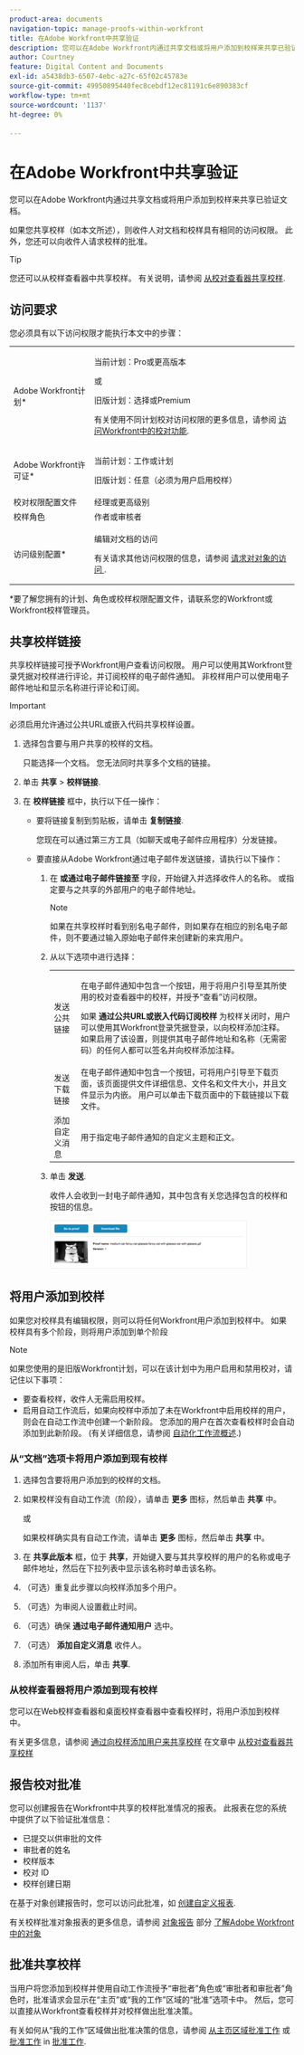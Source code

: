 ```yaml
---
product-area: documents
navigation-topic: manage-proofs-within-workfront
title: 在Adobe Workfront中共享验证
description: 您可以在Adobe Workfront内通过共享文档或将用户添加到校样来共享已验证文档。
author: Courtney
feature: Digital Content and Documents
exl-id: a5438db3-6507-4ebc-a27c-65f02c45783e
source-git-commit: 49950895440fec8cebdf12ec81191c6e890383cf
workflow-type: tm+mt
source-wordcount: '1137'
ht-degree: 0%

---
```


# 在Adobe Workfront中共享验证

您可以在Adobe Workfront内通过共享文档或将用户添加到校样来共享已验证文档。

如果您共享校样（如本文所述），则收件人对文档和校样具有相同的访问权限。 此外，您还可以向收件人请求校样的批准。

>[!TIP]
>
>您还可以从校样查看器中共享校样。 有关说明，请参阅 [从校对查看器共享校样](../../../review-and-approve-work/proofing/reviewing-proofs-within-workfront/review-a-proof/share-a-proof-in-proofing-viewer.md).

## 访问要求

您必须具有以下访问权限才能执行本文中的步骤：

<table style="table-layout:auto"> 
 <col> 
 <col> 
 <tbody> 
  <tr> 
   <td role="rowheader">Adobe Workfront计划*</td> 
   <td> <p>当前计划：Pro或更高版本</p> <p>或</p> <p>旧版计划：选择或Premium</p> <p>有关使用不同计划校对访问权限的更多信息，请参阅 <a href="/help/quicksilver/administration-and-setup/manage-workfront/configure-proofing/access-to-proofing-functionality.md" class="MCXref xref">访问Workfront中的校对功能</a>.</p> </td> 
  </tr> 
  <tr> 
   <td role="rowheader">Adobe Workfront许可证*</td> 
   <td> <p>当前计划：工作或计划</p> <p>旧版计划：任意（必须为用户启用校样）</p> </td> 
  </tr> 
  <tr> 
   <td role="rowheader">校对权限配置文件 </td> 
   <td>经理或更高级别</td> 
  </tr> 
  <tr> 
   <td role="rowheader">校样角色</td> 
   <td>作者或审核者</td> 
  </tr> 
  <tr> 
   <td role="rowheader">访问级别配置*</td> 
   <td> <p>编辑对文档的访问</p> <p>有关请求其他访问权限的信息，请参阅 <a href="../../../workfront-basics/grant-and-request-access-to-objects/request-access.md" class="MCXref xref">请求对对象的访问 </a>.</p> </td> 
  </tr> 
 </tbody> 
</table>

&#42;要了解您拥有的计划、角色或校样权限配置文件，请联系您的Workfront或Workfront校样管理员。

## 共享校样链接

共享校样链接可授予Workfront用户查看访问权限。 用户可以使用其Workfront登录凭据对校样进行评论，并订阅校样的电子邮件通知。 非校样用户可以使用电子邮件地址和显示名称进行评论和订阅。

>[!IMPORTANT]
>
>必须启用允许通过公共URL或嵌入代码共享校样设置。

1. 选择包含要与用户共享的校样的文档。

   只能选择一个文档。 您无法同时共享多个文档的链接。

1. 单击 **共享** > **校样链接**.
1. 在 **校样链接** 框中，执行以下任一操作：

   * 要将链接复制到剪贴板，请单击 **复制链接**.

      您现在可以通过第三方工具（如聊天或电子邮件应用程序）分发链接。

   * 要直接从Adobe Workfront通过电子邮件发送链接，请执行以下操作：

      1. 在 **或通过电子邮件链接至** 字段，开始键入并选择收件人的名称。 或指定要与之共享的外部用户的电子邮件地址。

         >[!NOTE]
         >
         >如果在共享校样时看到别名电子邮件，则如果存在相应的别名电子邮件，则不要通过输入原始电子邮件来创建新的来宾用户。

      1. 从以下选项中进行选择：

         <table style="table-layout:auto">
          <col>
          <col>
          <tbody>
           <tr>
            <td role="rowheader">发送公共链接</td>
            <td><p>在电子邮件通知中包含一个按钮，用于将用户引导至其所使用的校对查看器中的校样，并授予“查看”访问权限。</p><p>如果 <strong>通过公共URL或嵌入代码订阅校样</strong> 为校样关闭时，用户可以使用其Workfront登录凭据登录，以向校样添加注释。 如果启用了该设置，则提供其电子邮件地址和名称（无需密码）的任何人都可以签名并向校样添加注释。</p></td>
           </tr>
           <tr>
            <td role="rowheader">发送下载链接</td>
            <td>在电子邮件通知中包含一个按钮，可将用户引导至下载页面，该页面提供文件详细信息、文件名和文件大小，并且文件显示为内嵌。 用户可以单击下载页面中的下载链接以下载文件。</td>
           </tr>
           <tr>
            <td role="rowheader">添加自定义消息</td>
            <td>用于指定电子邮件通知的自定义主题和正文。</td>
           </tr>
          </tbody>
         </table>

      1. 单击 **发送**.

         收件人会收到一封电子邮件通知，其中包含有关您选择包含的校样和按钮的信息。

         ![](assets/proof-share-email-350x87.png)

## 将用户添加到校样

如果您对校样具有编辑权限，则可以将任何Workfront用户添加到校样中。 如果校样具有多个阶段，则将用户添加到单个阶段

>[!NOTE]
>
>如果您使用的是旧版Workfront计划，可以在该计划中为用户启用和禁用校对，请记住以下事项：
>
>* 要查看校样，收件人无需启用校样。
>* 启用自动工作流后，如果向校样中添加了未在Workfront中启用校样的用户，则会在自动工作流中创建一个新阶段。 您添加的用户在首次查看校样时会自动添加到此新阶段。 (有关详细信息，请参阅 [自动化工作流概述](../../../review-and-approve-work/proofing/proofing-overview/automated-workflow.md).)
>


### 从“文档”选项卡将用户添加到现有校样

1. 选择包含要将用户添加到的校样的文档。
1. 如果校样没有自动工作流（阶段），请单击 **更多** 图标，然后单击 **共享** 中。

   或

   如果校样确实具有自动工作流，请单击 **更多** 图标，然后单击 **共享** 中。

1. 在 **共享此版本** 框，位于 **共享**，开始键入要与其共享校样的用户的名称或电子邮件地址，然后在下拉列表中显示该名称时单击该名称。

1. （可选）重复此步骤以向校样添加多个用户。
1. （可选）为审阅人设置截止时间。
1. （可选）确保 **通过电子邮件通知用户** 选中。
1. （可选） **添加自定义消息** 收件人。
1. 添加所有审阅人后，单击 **共享**.

### 从校样查看器将用户添加到现有校样

您可以在Web校样查看器和桌面校样查看器中查看校样时，将用户添加到校样中。

有关更多信息，请参阅 [通过向校样添加用户来共享校样](../../../review-and-approve-work/proofing/reviewing-proofs-within-workfront/review-a-proof/share-a-proof-in-proofing-viewer.md#sharing-with-individual-users) 在文章中 [从校对查看器共享校样](../../../review-and-approve-work/proofing/reviewing-proofs-within-workfront/review-a-proof/share-a-proof-in-proofing-viewer.md)

## 报告校对批准

您可以创建报告在Workfront中共享的校样批准情况的报表。 此报表在您的系统中提供了以下验证批准信息：

* 已提交以供审批的文件
* 审批者的姓名
* 校样版本
* 校对 ID
* 校样创建日期

在基于对象创建报告时，您可以访问此批准，如 [创建自定义报表](../../../reports-and-dashboards/reports/creating-and-managing-reports/create-custom-report.md).

有关校样批准对象报表的更多信息，请参阅 [对象报告](../../../workfront-basics/navigate-workfront/workfront-navigation/understand-objects.md#reporting-on-objects) 部分 [了解Adobe Workfront中的对象](../../../workfront-basics/navigate-workfront/workfront-navigation/understand-objects.md)

## 批准共享校样

当用户将您添加到校样并使用自动工作流授予“审批者”角色或“审批者和审批者”角色时，批准请求会显示在“主页”或“我的工作”区域的“批准”选项卡中。 然后，您可以直接从Workfront查看校样并对校样做出批准决策。

有关如何从“我的工作”区域做出批准决策的信息，请参阅 [从主页区域批准工作](../../../review-and-approve-work/manage-approvals/approving-work.md#approving-work-from-the-home-area) 或 [批准工作](../../../review-and-approve-work/manage-approvals/approving-work.md#approving-work-from-the-my-work-area) in [批准工作](../../../review-and-approve-work/manage-approvals/approving-work.md).
